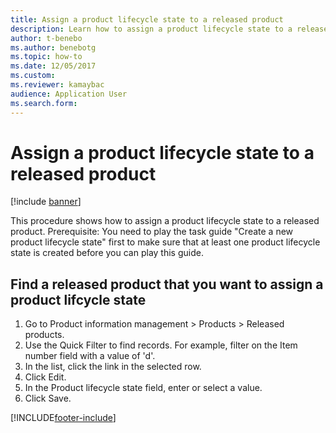 ```yaml
--- 
title: Assign a product lifecycle state to a released product
description: Learn how to assign a product lifecycle state to a released product, including a step-by-step process for finding released products. 
author: t-benebo
ms.author: benebotg
ms.topic: how-to
ms.date: 12/05/2017
ms.custom:
ms.reviewer: kamaybac    
audience: Application User 
ms.search.form: 
---
```


# Assign a product lifecycle state to a released product

[!include [banner](../../includes/banner.md)]

This procedure shows how to assign a product lifecycle state to a released product. Prerequisite: You need to play the task guide "Create a new product lifecycle state" first to make sure that at least one product lifecycle state is created before you can play this guide.


## Find a released product that you want to assign a product lifcycle state
1. Go to Product information management > Products > Released products.
2. Use the Quick Filter to find records. For example, filter on the Item number field with a value of 'd'.
3. In the list, click the link in the selected row.
4. Click Edit.
5. In the Product lifecycle state field, enter or select a value.
6. Click Save.



[!INCLUDE[footer-include](../../../includes/footer-banner.md)]